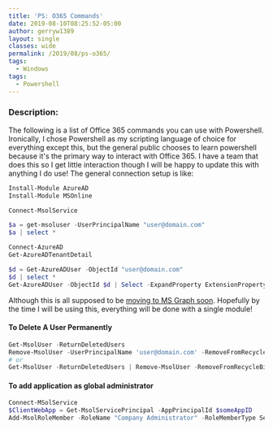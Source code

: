 ```yaml
---
title: 'PS: O365 Commands'
date: 2019-08-10T08:25:52-05:00
author: gerryw1389
layout: single
classes: wide
permalink: /2019/08/ps-o365/
tags:
  - Windows
tags:
  - Powershell
---
```

<!--more-->

### Description:

The following is a list of Office 365 commands you can use with Powershell. Ironically, I chose Powershell as my scripting language of choice for everything except this, but the general public chooses to learn powershell because it's the primary way to interact with Office 365. I have a team that does this so I get little interaction though I will be happy to update this with anything I do use! The general connection setup is like:
   
   ```powershell
   Install-Module AzureAD
   Install-Module MSOnline

   Connect-MsolService

   $a = get-msoluser -UserPrincipalName "user@domain.com"
   $a | select *

   Connect-AzureAD
   Get-AzureADTenantDetail

   $d = Get-AzureADUser -ObjectId "user@domain.com"
   $d | select *
   Get-AzureADUser -ObjectId $d | Select -ExpandProperty ExtensionProperty
   ```

Although this is all supposed to be [moving to MS Graph soon](https://docs.microsoft.com/en-us/powershell/azure/active-directory/overview?view=azureadps-1.0). Hopefully by the time I will be using this, everything will be done with a single module!

#### To Delete A User Permanently 

   ```powershell
   Get-MsolUser -ReturnDeletedUsers
   Remove-MsolUser -UserPrincipalName 'user@domain.com' -RemoveFromRecycleBin
   # or
   Get-MsolUser -ReturnDeletedUsers | Remove-MsolUser -RemoveFromRecycleBin -Force
   ```

#### To add application as global administrator

   ```powershell
   Connect-MSolService
   $ClientWebApp = Get-MsolServicePrincipal -AppPrincipalId $someAppID
   Add-MsolRoleMember -RoleName "Company Administrator" -RoleMemberType ServicePrincipal -RoleMemberObjectId $ClientWebApp.objectID
   ```

